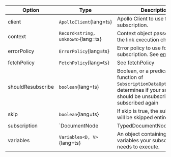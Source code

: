 | Option | Type | Description |
| ------ | ---- | ----------- |
| client | `ApolloClient`{lang=ts} | Apollo Client to use for the subscription. |
| context | `Record<string, unknown>`{lang=ts} | Context object passed through the link execution chain. |
| errorPolicy | `ErrorPolicy`{lang=ts} | Error policy to use for the subscription. See [errorPolicy](/api/interfaces/mutation/#errorpolicy) |
| fetchPolicy | `FetchPolicy`{lang=ts} | See [fetchPolicy](/api/interfaces/subscription/#fetchpolicy) |
| shouldResubscribe | `boolean`{lang=ts} | Boolean, or a predicate function of `SubscriptionDataOptions` that determines if your subscription should be unsubscribed and subscribed again |
| skip | `boolean`{lang=ts} | If skip is true, the subscription will be skipped entirely. |
| subscription | `DocumentNode | TypedDocumentNode`{lang=ts} | GraphQL document with a single subscription. |
| variables | `Variables<D, V>`{lang=ts} | An object containing all of the variables your subscription needs to execute. |
